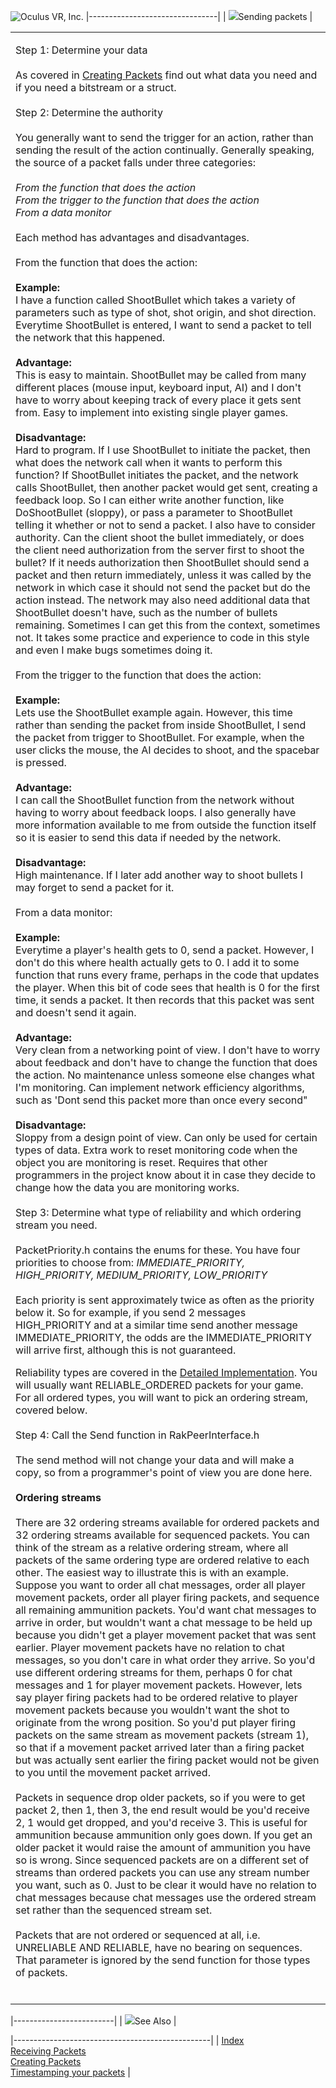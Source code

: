 <span style="background-color: rgb(255, 255, 255);">![Oculus VR, Inc.](RakNet_Icon_Final-copy.jpg)</span>
|--------------------------------|
| ![](spacer.gif)Sending packets |

<table>
<colgroup>
<col width="100%" />
</colgroup>
<tbody>
<tr class="odd">
<td align="left"><p><span class="RakNetBlueHeader">Step 1: Determine your data</span><br /><br /> As covered in <a href="creatingpackets.html">Creating Packets</a> find out what data you need and if you need a bitstream or a struct.<br /><br /> <span class="RakNetBlueHeader">Step 2: Determine the authority</span><br /><br /> You generally want to send the trigger for an action, rather than sending the result of the action continually. Generally speaking, the source of a packet falls under three categories:<br /><br /> <em>From the function that does the action<br /> From the trigger to the function that does the action<br /> From a data monitor</em><br /><br /> Each method has advantages and disadvantages.<br /><br /> From the function that does the action:<br /><br /> <strong>Example:</strong><br /> I have a function called ShootBullet which takes a variety of parameters such as type of shot, shot origin, and shot direction. Everytime ShootBullet is entered, I want to send a packet to tell the network that this happened.<br /><br /> <strong>Advantage:</strong><br /> This is easy to maintain. ShootBullet may be called from many different places (mouse input, keyboard input, AI) and I don't have to worry about keeping track of every place it gets sent from. Easy to implement into existing single player games.<br /><br /> <strong>Disadvantage:</strong><br /> Hard to program. If I use ShootBullet to initiate the packet, then what does the network call when it wants to perform this function? If ShootBullet initiates the packet, and the network calls ShootBullet, then another packet would get sent, creating a feedback loop. So I can either write another function, like DoShootBullet (sloppy), or pass a parameter to ShootBullet telling it whether or not to send a packet. I also have to consider authority. Can the client shoot the bullet immediately, or does the client need authorization from the server first to shoot the bullet? If it needs authorization then ShootBullet should send a packet and then return immediately, unless it was called by the network in which case it should not send the packet but do the action instead. The network may also need additional data that ShootBullet doesn't have, such as the number of bullets remaining. Sometimes I can get this from the context, sometimes not. It takes some practice and experience to code in this style and even I make bugs sometimes doing it.<br /><br /> From the trigger to the function that does the action:<br /><br /> <strong>Example:</strong><br /> Lets use the ShootBullet example again. However, this time rather than sending the packet from inside ShootBullet, I send the packet from trigger to ShootBullet. For example, when the user clicks the mouse, the AI decides to shoot, and the spacebar is pressed.<br /><br /> <strong>Advantage:</strong><br /> I can call the ShootBullet function from the network without having to worry about feedback loops. I also generally have more information available to me from outside the function itself so it is easier to send this data if needed by the network.<br /><br /> <strong>Disadvantage:</strong><br /> High maintenance. If I later add another way to shoot bullets I may forget to send a packet for it.<br /><br /> From a data monitor:<br /><br /> <strong>Example:</strong><br /> Everytime a player's health gets to 0, send a packet. However, I don't do this where health actually gets to 0. I add it to some function that runs every frame, perhaps in the code that updates the player. When this bit of code sees that health is 0 for the first time, it sends a packet. It then records that this packet was sent and doesn't send it again.<br /><br /> <strong>Advantage:</strong><br /> Very clean from a networking point of view. I don't have to worry about feedback and don't have to change the function that does the action. No maintenance unless someone else changes what I'm monitoring. Can implement network efficiency algorithms, such as 'Dont send this packet more than once every second&quot;<br /><br /> <strong>Disadvantage:</strong><br /> Sloppy from a design point of view. Can only be used for certain types of data. Extra work to reset monitoring code when the object you are monitoring is reset. Requires that other programmers in the project know about it in case they decide to change how the data you are monitoring works.<br /><br /> <span class="RakNetBlueHeader">Step 3: Determine what type of reliability and which ordering stream you need.</span><br /><br /> PacketPriority.h contains the enums for these. You have four priorities to choose from: <em>IMMEDIATE_PRIORITY, HIGH_PRIORITY, MEDIUM_PRIORITY, LOW_PRIORITY</em><br /><br /> Each priority is sent approximately twice as often as the priority below it. So for example, if you send 2 messages HIGH_PRIORITY and at a similar time send another message IMMEDIATE_PRIORITY, the odds are the IMMEDIATE_PRIORITY will arrive first, although this is not guaranteed.</p>
<p>Reliability types are covered in the <a href="detailedimplementation.html">Detailed Implementation</a>. You will usually want RELIABLE_ORDERED packets for your game. For all ordered types, you will want to pick an ordering stream, covered below.<br /><br /> <span class="RakNetBlueHeader">Step 4: Call the Send function in RakPeerInterface.h</span><br /><br /> The send method will not change your data and will make a copy, so from a programmer's point of view you are done here.<br /><br /> <strong>Ordering streams</strong><br /><br /> There are 32 ordering streams available for ordered packets and 32 ordering streams available for sequenced packets. You can think of the stream as a relative ordering stream, where all packets of the same ordering type are ordered relative to each other. The easiest way to illustrate this is with an example. Suppose you want to order all chat messages, order all player movement packets, order all player firing packets, and sequence all remaining ammunition packets. You'd want chat messages to arrive in order, but wouldn't want a chat message to be held up because you didn't get a player movement packet that was sent earlier. Player movement packets have no relation to chat messages, so you don't care in what order they arrive. So you'd use different ordering streams for them, perhaps 0 for chat messages and 1 for player movement packets. However, lets say player firing packets had to be ordered relative to player movement packets because you wouldn't want the shot to originate from the wrong position. So you'd put player firing packets on the same stream as movement packets (stream 1), so that if a movement packet arrived later than a firing packet but was actually sent earlier the firing packet would not be given to you until the movement packet arrived.<br /><br /> Packets in sequence drop older packets, so if you were to get packet 2, then 1, then 3, the end result would be you'd receive 2, 1 would get dropped, and you'd receive 3. This is useful for ammunition because ammunition only goes down. If you get an older packet it would raise the amount of ammunition you have so is wrong. Since sequenced packets are on a different set of streams than ordered packets you can use any stream number you want, such as 0. Just to be clear it would have no relation to chat messages because chat messages use the ordered stream set rather than the sequenced stream set.<br /><br /> Packets that are not ordered or sequenced at all, i.e. UNRELIABLE AND RELIABLE, have no bearing on sequences. That parameter is ignored by the send function for those types of packets.<br /><br /></p></td>
</tr>
</tbody>
</table>

|-------------------------|
| ![](spacer.gif)See Also |

|-------------------------------------------------|
| [Index](index.html)                             
  [Receiving Packets](receivingpackets.html)      
  [Creating Packets](creatingpackets.html)        
  [Timestamping your packets](timestamping.html)  |
